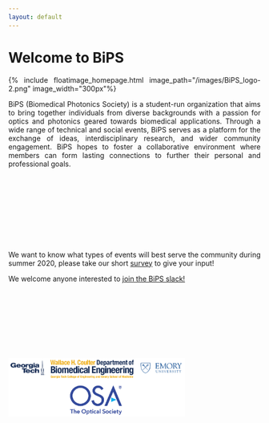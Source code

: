 ```yaml
---
layout: default
---
```


# Welcome to BiPS

<style>
body {
text-align: justify}
</style>

{% include floatimage_homepage.html image_path="/images/BiPS_logo-2.png" image_width="300px"%}


BiPS (Biomedical Photonics Society) is a student-run organization that aims to bring together individuals from diverse backgrounds with a passion for optics and photonics geared towards biomedical applications. Through a wide range of technical and social events, BiPS serves as a platform for the exchange of ideas, interdisciplinary research, and wider community engagement. BiPS hopes to foster a collaborative environment where members can form lasting connections to further their personal and professional goals.

<code>
&nbsp;
&nbsp;
&nbsp;
&nbsp;
&nbsp;
&nbsp;
&nbsp;
</code>

We want to know what types of events will best serve the community during summer 2020, please take our short [survey](https://docs.google.com/forms/d/e/1FAIpQLSfTlYQRCFOhuHpfr9MdH-v1RMtRI5e2gdpm3mkezbyeksj_2Q/viewform?fbclid=IwAR0HR3E2cdGBfG38B-3XvI79dCQ99ZCAp0AUdrfSewvjmhzpudug1qu1Wco) to give your input!

We welcome anyone interested to [join the BiPS slack!](https://bipstalk.slack.com/archives/C013VCH4524)
  

<code>
&nbsp;
&nbsp;
&nbsp;
&nbsp;
&nbsp;
&nbsp;
&nbsp;
</code>

<img src="images/bipshomelogos2-01.png" width="70%">




